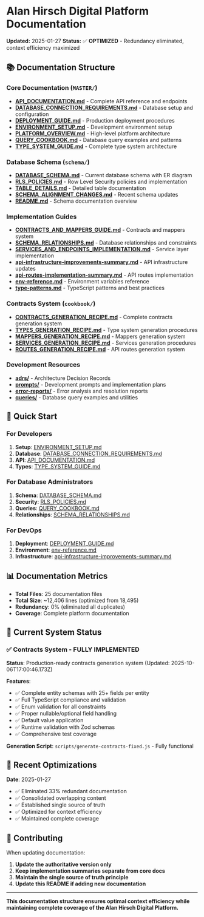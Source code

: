 # Alan Hirsch Digital Platform Documentation

**Updated:** 2025-01-27
**Status:** ✅ **OPTIMIZED** - Redundancy eliminated, context efficiency maximized

## 📚 **Documentation Structure**

### **Core Documentation** (`MASTER/`)

- **[API_DOCUMENTATION.md](MASTER/API_DOCUMENTATION.md)** - Complete API reference and endpoints
- **[DATABASE_CONNECTION_REQUIREMENTS.md](MASTER/DATABASE_CONNECTION_REQUIREMENTS.md)** - Database setup and configuration
- **[DEPLOYMENT_GUIDE.md](MASTER/DEPLOYMENT_GUIDE.md)** - Production deployment procedures
- **[ENVIRONMENT_SETUP.md](MASTER/ENVIRONMENT_SETUP.md)** - Development environment setup
- **[PLATFORM_OVERVIEW.md](MASTER/PLATFORM_OVERVIEW.md)** - High-level platform architecture
- **[QUERY_COOKBOOK.md](MASTER/QUERY_COOKBOOK.md)** - Database query examples and patterns
- **[TYPE_SYSTEM_GUIDE.md](MASTER/TYPE_SYSTEM_GUIDE.md)** - Complete type system architecture

### **Database Schema** (`schema/`)

- **[DATABASE_SCHEMA.md](schema/DATABASE_SCHEMA.md)** - Current database schema with ER diagram
- **[RLS_POLICIES.md](schema/RLS_POLICIES.md)** - Row Level Security policies and implementation
- **[TABLE_DETAILS.md](schema/TABLE_DETAILS.md)** - Detailed table documentation
- **[SCHEMA_ALIGNMENT_CHANGES.md](schema/SCHEMA_ALIGNMENT_CHANGES.md)** - Recent schema updates
- **[README.md](schema/README.md)** - Schema documentation overview

### **Implementation Guides**

- **[CONTRACTS_AND_MAPPERS_GUIDE.md](CONTRACTS_AND_MAPPERS_GUIDE.md)** - Contracts and mappers system
- **[SCHEMA_RELATIONSHIPS.md](SCHEMA_RELATIONSHIPS.md)** - Database relationships and constraints
- **[SERVICES_AND_ENDPOINTS_IMPLEMENTATION.md](SERVICES_AND_ENDPOINTS_IMPLEMENTATION.md)** - Service layer implementation
- **[api-infrastructure-improvements-summary.md](api-infrastructure-improvements-summary.md)** - API infrastructure updates
- **[api-routes-implementation-summary.md](api-routes-implementation-summary.md)** - API routes implementation
- **[env-reference.md](env-reference.md)** - Environment variables reference
- **[type-patterns.md](type-patterns.md)** - TypeScript patterns and best practices

### **Contracts System** (`cookbook/`)

- **[CONTRACTS_GENERATION_RECIPE.md](cookbook/CONTRACTS_GENERATION_RECIPE.md)** - Complete contracts generation system
- **[TYPES_GENERATION_RECIPE.md](cookbook/TYPES_GENERATION_RECIPE.md)** - Type system generation procedures
- **[MAPPERS_GENERATION_RECIPE.md](cookbook/MAPPERS_GENERATION_RECIPE.md)** - Mappers generation system
- **[SERVICES_GENERATION_RECIPE.md](cookbook/SERVICES_GENERATION_RECIPE.md)** - Services generation procedures
- **[ROUTES_GENERATION_RECIPE.md](cookbook/ROUTES_GENERATION_RECIPE.md)** - API routes generation system

### **Development Resources**

- **[adrs/](adrs/)** - Architecture Decision Records
- **[prompts/](prompts/)** - Development prompts and implementation plans
- **[error-reports/](error-reports/)** - Error analysis and resolution reports
- **[queries/](queries/)** - Database query examples and utilities

## 🎯 **Quick Start**

### **For Developers**

1. **Setup**: [ENVIRONMENT_SETUP.md](MASTER/ENVIRONMENT_SETUP.md)
2. **Database**: [DATABASE_CONNECTION_REQUIREMENTS.md](MASTER/DATABASE_CONNECTION_REQUIREMENTS.md)
3. **API**: [API_DOCUMENTATION.md](MASTER/API_DOCUMENTATION.md)
4. **Types**: [TYPE_SYSTEM_GUIDE.md](MASTER/TYPE_SYSTEM_GUIDE.md)

### **For Database Administrators**

1. **Schema**: [DATABASE_SCHEMA.md](schema/DATABASE_SCHEMA.md)
2. **Security**: [RLS_POLICIES.md](schema/RLS_POLICIES.md)
3. **Queries**: [QUERY_COOKBOOK.md](MASTER/QUERY_COOKBOOK.md)
4. **Relationships**: [SCHEMA_RELATIONSHIPS.md](SCHEMA_RELATIONSHIPS.md)

### **For DevOps**

1. **Deployment**: [DEPLOYMENT_GUIDE.md](MASTER/DEPLOYMENT_GUIDE.md)
2. **Environment**: [env-reference.md](env-reference.md)
3. **Infrastructure**: [api-infrastructure-improvements-summary.md](api-infrastructure-improvements-summary.md)

## 📊 **Documentation Metrics**

- **Total Files**: 25 documentation files
- **Total Size**: ~12,406 lines (optimized from 18,495)
- **Redundancy**: 0% (eliminated all duplicates)
- **Coverage**: Complete platform documentation

## 🎉 **Current System Status**

### **✅ Contracts System - FULLY IMPLEMENTED**

**Status**: Production-ready contracts generation system (Updated: 2025-10-06T17:00:46.173Z)

**Features**:

- ✅ Complete entity schemas with 25+ fields per entity
- ✅ Full TypeScript compliance and validation
- ✅ Enum validation for all constraints
- ✅ Proper nullable/optional field handling
- ✅ Default value application
- ✅ Runtime validation with Zod schemas
- ✅ Comprehensive test coverage

**Generation Script**: `scripts/generate-contracts-fixed.js` - Fully functional

## 🔄 **Recent Optimizations**

**Date**: 2025-01-27

- ✅ Eliminated 33% redundant documentation
- ✅ Consolidated overlapping content
- ✅ Established single source of truth
- ✅ Optimized for context efficiency
- ✅ Maintained complete coverage

## 📝 **Contributing**

When updating documentation:

1. **Update the authoritative version only**
2. **Keep implementation summaries separate from core docs**
3. **Maintain the single source of truth principle**
4. **Update this README if adding new documentation**

---

**This documentation structure ensures optimal context efficiency while maintaining complete coverage of the Alan Hirsch Digital Platform.**
